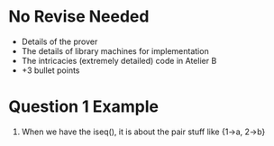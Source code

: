 # No Revise Needed
- Details of the prover 
- The details of library machines for implementation
- The intricacies (extremely detailed) code in Atelier B
- +3 bullet points
# Question 1 Example
1. When we have the iseq(), it is about the pair stuff like {1->a, 2->b}

